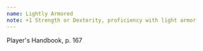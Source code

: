 ```yaml
---
name: Lightly Armored
note: +1 Strength or Dexterity, proficiency with light armor
---
```

Player's Handbook, p. 167